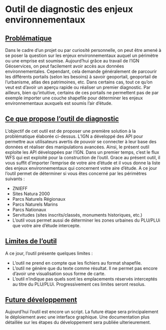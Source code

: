 # Outil de diagnostic des enjeux environnementaux
## <ins>Problématique</ins>
Dans le cadre d’un projet ou par curiosité personnelle, on peut être amené à se poser la question sur les enjeux environnementaux auquel un périmètre ou une emprise est soumise. Aujourd’hui grâce au travail de l’IGN Géoservices, on peut facilement avoir accès aux données environnementales. Cependant, cela demande généralement de parcourir les différents portails (selon les besoins) à savoir geoportail, geoportail de l’urbanisme, atlas des patrimoines, etc. Dans certains cas, tout ce qu’on veut est d’avoir un aperçu rapide ou réaliser un premier diagnostic.
Par ailleurs, bien qu’intuitive, certains de ces portails ne permettent pas de par exemple importer une couche shapefile pour déterminer les enjeux environnementaux auxquels est soumis l’air d’étude. 
## <ins>Ce que propose l’outil de diagnostic</ins>
L’objectif de cet outil est de proposer une première solution à la problématique élaborée ci-dessus.  L’IGN a développé des API pour permettre aux utilisateurs avertis de pouvoir se connecter à leur base des données et réaliser des manipulations avancées. Ainsi, le présent outil exploite les API développées par l’IGN. Dans un premier temps, c’est le flux WFS qui est exploité pour la construction de l’outil.
Grace au présent outil, il vous suffit d’importer l’emprise de votre aire d’étude et il vous donne la liste des enjeux environnementaux qui concernent votre aire d’étude. A ce jour l’outil permet de déterminer si vous êtes concerné par les périmètres suivants :
* ZNIEFF
* Sites Natura 2000
* Parcs Naturels Régionaux
* Parcs Naturels Marins
* Parcs Nationaux
* Servitudes (sites inscrits/classés, monuments historiques, etc.)
* L’outil vous permet aussi de déterminer les zones urbaines du PLU/PLUi que votre aire d’étude intercepte.
## <ins>Limites de l’outil</ins>
A ce jour, l’outil présente quelques limites :
* L’outil ne prend en compte que les fichiers au format shapefile.
* L’outil ne génère que du texte comme résultat. Il ne permet pas encore d’avoir une visualisation sous forme de carte.
* L’outil n’indique pas quels sont les emplacements réservés interceptés au titre du PLU/PLUi.
Progressivement ces limites seront resolus.
## <ins>Future développement</ins>
Aujourd’hui l’outil est encore un script. La future étape sera principalement le déploiement avec une interface graphique.
Une documentation plus détaillée sur les étapes du développement sera publiée ulterieurement.
